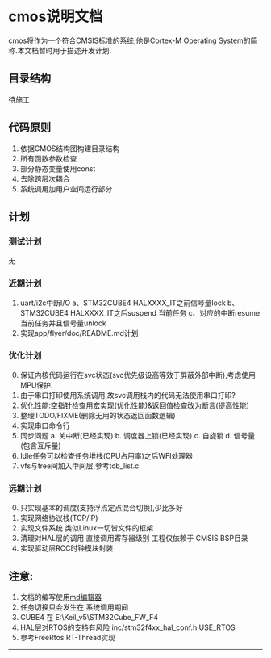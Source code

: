 # cmos说明文档
cmos将作为一个符合CMSIS标准的系统,他是Cortex-M Operating System的简称.本文档暂时用于描述开发计划.

## 目录结构
待施工

## 代码原则
1. 依据CMOS结构图构建目录结构
2. 所有函数参数检查
3. 部分静态变量使用const
4. 去除跨层次耦合
5. 系统调用加用户空间运行部分

## 计划
### 测试计划
无

### 近期计划
1. uart/i2c中断I/O
   a、STM32CUBE4 HALXXXX\_IT之前信号量lock
   b、STM32CUBE4 HALXXXX\_IT之后suspend 当前任务
   c、对应的中断resume当前任务并且信号量unlock
2. 实现app/flyer/doc/README.md计划

### 优化计划
0. 保证内核代码运行在svc状态(svc优先级设高等效于屏蔽外部中断),考虑使用MPU保护.
1. 由于串口打印使用系统调用,故svc调用栈内的代码无法使用串口打印?
2. 优化性能:空指针检查用宏实现(优化性能)&返回值检查改为断言(提高性能)
3. 整理TODO/FIXME(删除无用的状态返回函数逻辑)
4. 实现串口命令行
5. 同步问题
   a. 关中断(已经实现)
   b. 调度器上锁(已经实现)
   c. 自旋锁
   d. 信号量(包含互斥量)
6. Idle任务可以检查任务堆栈\(CPU占用率\)之后WFI处理器
7. vfs与tree间加入中间层,参考tcb\_list.c

### 远期计划
0. 只实现基本的调度(支持浮点定点混合切换),少比多好
1. 实现网络协议栈(TCP/IP)
2. 实现文件系统 类似Linux一切皆文件的框架
3. 清理对HAL层的调用 直接调用寄存器级别 工程仅依赖于 CMSIS BSP目录
4. 实现驱动层RCC时钟模块封装

## 注意:
1. 文档的编写使用[md编辑器][1]
2. 任务切换只会发生在 系统调用期间
3. CUBE4 在 E:\Keil\_v5\STM32Cube\_FW\_F4
4. HAL层对RTOS的支持有风险 inc/stm32f4xx\_hal\_conf.h USE\_RTOS
5. 参考FreeRtos RT-Thread实现

---------

[1]: http://write.blog.csdn.net/mdeditor

